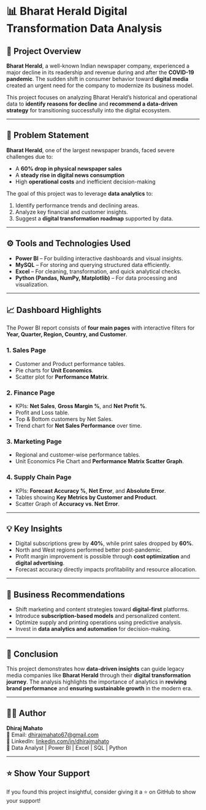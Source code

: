 # 📊 Bharat Herald Digital Transformation Data Analysis

## 🧩 Project Overview
**Bharat Herald**, a well-known Indian newspaper company, experienced a major decline in its readership and revenue during and after the **COVID-19 pandemic**. The sudden shift in consumer behavior toward **digital media** created an urgent need for the company to modernize its business model.

This project focuses on analyzing Bharat Herald’s historical and operational data to **identify reasons for decline** and **recommend a data-driven strategy** for transitioning successfully into the digital ecosystem.

---

## 🧠 Problem Statement
**Bharat Herald**, one of the largest newspaper brands, faced severe challenges due to:
- A **60% drop in physical newspaper sales**
- A **steady rise in digital news consumption**
- High **operational costs** and inefficient decision-making

The goal of this project was to leverage **data analytics** to:
1. Identify performance trends and declining areas.  
2. Analyze key financial and customer insights.  
3. Suggest a **digital transformation roadmap** supported by data.

---

## ⚙️ Tools and Technologies Used
- **Power BI** – For building interactive dashboards and visual insights.  
- **MySQL** – For storing and querying structured data efficiently.  
- **Excel** – For cleaning, transformation, and quick analytical checks.  
- **Python (Pandas, NumPy, Matplotlib)** – For data processing and visualization.  

---

## 📈 Dashboard Highlights
The Power BI report consists of **four main pages** with interactive filters for **Year, Quarter, Region, Country, and Customer**.

### **1. Sales Page**
- Customer and Product performance tables.  
- Pie charts for **Unit Economics**.  
- Scatter plot for **Performance Matrix**.

### **2. Finance Page**
- KPIs: **Net Sales**, **Gross Margin %**, and **Net Profit %**.  
- Profit and Loss table.  
- Top & Bottom customers by Net Sales.  
- Trend chart for **Net Sales Performance** over time.

### **3. Marketing Page**
- Regional and customer-wise performance tables.  
- Unit Economics Pie Chart and **Performance Matrix Scatter Graph**.

### **4. Supply Chain Page**
- KPIs: **Forecast Accuracy %**, **Net Error**, and **Absolute Error**.  
- Tables showing **Key Metrics by Customer and Product**.  
- Scatter Graph of **Accuracy vs. Net Error**.

---

## 💡 Key Insights
- Digital subscriptions grew by **40%**, while print sales dropped by **60%**.  
- North and West regions performed better post-pandemic.  
- Profit margin improvement is possible through **cost optimization** and **digital advertising**.  
- Forecast accuracy directly impacts profitability and resource allocation.

---

## 🚀 Business Recommendations
- Shift marketing and content strategies toward **digital-first** platforms.  
- Introduce **subscription-based models** and personalized content.  
- Optimize supply and printing operations using predictive analysis.  
- Invest in **data analytics and automation** for decision-making.

---

## 🏁 Conclusion
This project demonstrates how **data-driven insights** can guide legacy media companies like **Bharat Herald** through their **digital transformation journey**. The analysis highlights the importance of analytics in **reviving brand performance** and **ensuring sustainable growth** in the modern era.

---

## 🧑‍💻 Author
**Dhiraj Mahato**  
📧 Email: [dhirajmahato67@gmail.com](mailto:dhirajmahato67@gmail.com)  
🔗 LinkedIn: [linkedin.com/in/dhirajmahato](https://linkedin.com/in/dhirajmahato)  
📍 Data Analyst | Power BI | Excel | SQL | Python  

---

## ⭐ Show Your Support
If you found this project insightful, consider giving it a ⭐ on GitHub to show your support!
